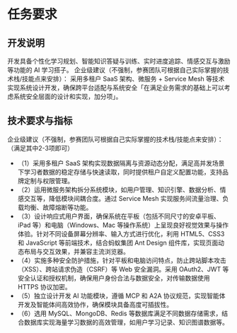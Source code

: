 # 任务要求
## 开发说明
开发具备个性化学习规划、智能知识答疑与训练、实时进度追踪、情感交互与激励等功能的 AI 学习搭子。
企业级建议（不强制，参赛团队可根据自己实际掌握的技术栈/技能点来安排）：
采用多租户 SaaS 架构、微服务 + Service Mesh 等技术实现系统设计开发，确保跨平台适配与系统安全「在满足业务需求的基础上可以考虑系统安全层面的设计和实现，加分项」。
## 技术要求与指标
企业级建议（不强制，参赛团队可根据自己实际掌握的技术栈/技能点来安排）：
            （满足其中2-3项即可）
- （1）采用多租户 SaaS 架构实现数据隔离与资源动态分配，满足高并发场景下学习者数据的稳定存储与快速读取，同时提供租户自定义配置功能，支持品牌定制与权限管理。
- （2）运用微服务架构拆分系统模块，如用户管理、知识引擎、数据分析、情感交互等，降低模块间耦合度。通过 Service Mesh 实现服务间流量治理、负载均衡、故障熔断等功能。
- （3）设计响应式用户界面，确保系统在平板（包括不同尺寸的安卓平板、iPad 等）和电脑（Windows、Mac 等操作系统）上呈现良好视觉效果与操作体验。针对不同设备屏幕分辨率、输入方式进行优化，利用 HTML5、CSS3 和 JavaScript 等前端技术，结合蚂蚁集团 Ant Design 组件库，实现页面动态布局与交互效果，并兼容主流浏览器。
- （4）实施多种安全防护措施，针对平板和电脑访问特点，防止跨站脚本攻击（XSS）、跨站请求伪造（CSRF）等 Web 安全漏洞。采用 OAuth2、JWT 等安全认证和授权机制，确保用户身份合法与数据安全，对传输数据使用 HTTPS 协议加密。
- （5）独立设计开发 AI 功能模块，遵循 MCP 和 A2A 协议规范，实现智能体开发及智能体间高效协作，确保模块具备高度可插拔性。
- （6）选用 MySQL、MongoDB、Redis 等数据库满足不同数据存储需求，结合数据库实现海量学习数据的高效管理，如用户学习记录、知识图谱数据等。
